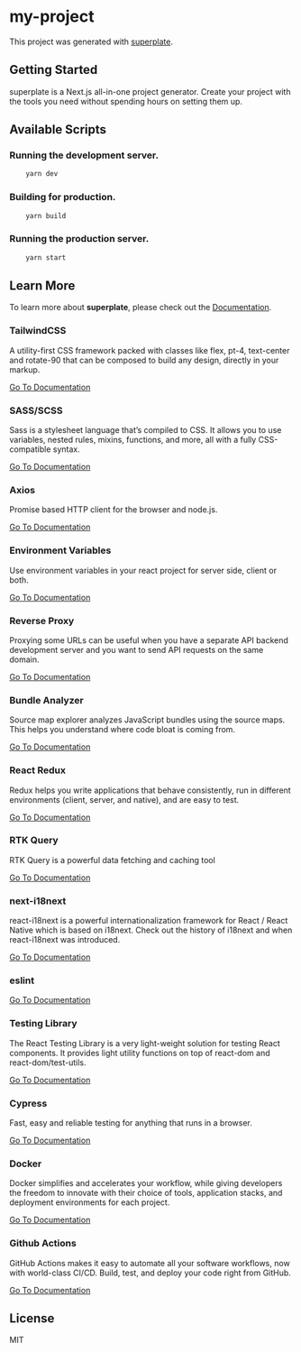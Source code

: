 # my-project

This project was generated with [superplate](https://github.com/pankod/superplate).

## Getting Started

superplate is a Next.js all-in-one project generator. Create your project with the tools you need without spending hours on setting them up.

## Available Scripts

### Running the development server.

```bash
    yarn dev
```

### Building for production.

```bash
    yarn build
```

### Running the production server.

```bash
    yarn start
```

## Learn More

To learn more about **superplate**, please check out the [Documentation](https://github.com/pankod/superplate).

### **TailwindCSS**

A utility-first CSS framework packed with classes like flex, pt-4, text-center and rotate-90 that can be composed to build any design, directly in your markup.

[Go To Documentation](https://tailwindcss.com/docs)

### **SASS/SCSS**

Sass is a stylesheet language that’s compiled to CSS. It allows you to use variables, nested rules, mixins, functions, and more, all with a fully CSS-compatible syntax.

[Go To Documentation](https://sass-lang.com/documentation)

### **Axios**

Promise based HTTP client for the browser and node.js.

[Go To Documentation](https://github.com/axios/axios)

### **Environment Variables**

Use environment variables in your react project for server side, client or both.

[Go To Documentation](https://create-react-app.dev/docs/adding-custom-environment-variables/)

### **Reverse Proxy**

Proxying some URLs can be useful when you have a separate API backend development server and you want to send API requests on the same domain.

[Go To Documentation](https://create-react-app.dev/docs/proxying-api-requests-in-development/#configuring-the-proxy-manually)

### **Bundle Analyzer**

Source map explorer analyzes JavaScript bundles using the source maps. This helps you understand where code bloat is coming from.

[Go To Documentation](https://github.com/danvk/source-map-explorer#readme)

### **React Redux**

Redux helps you write applications that behave consistently, run in different environments (client, server, and native), and are easy to test.

[Go To Documentation](https://redux.js.org/introduction/getting-started)

### **RTK Query**

RTK Query is a powerful data fetching and caching tool

[Go To Documentation](https://redux-toolkit.js.org/rtk-query/overview)

### **next-i18next**

react-i18next is a powerful internationalization framework for React / React Native which is based on i18next. Check out the history of i18next and when react-i18next was introduced.

[Go To Documentation](https://react.i18next.com)

### **eslint**

[Go To Documentation]()

### **Testing Library**

The React Testing Library is a very light-weight solution for testing React components. It provides light utility functions on top of react-dom and react-dom/test-utils.

[Go To Documentation](https://testing-library.com/docs/)

### **Cypress**

Fast, easy and reliable testing for anything that runs in a browser.

[Go To Documentation](https://docs.cypress.io/guides/overview/why-cypress.html)

### **Docker**

Docker simplifies and accelerates your workflow, while giving developers the freedom to innovate with their choice of tools, application stacks, and deployment environments for each project.

[Go To Documentation](https://www.docker.com/get-started)

### **Github Actions**

GitHub Actions makes it easy to automate all your software workflows, now with world-class CI/CD. Build, test, and deploy your code right from GitHub.

[Go To Documentation](https://docs.github.com/en/actions)

## License

MIT
